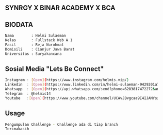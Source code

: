 ## SYNRGY X BINAR ACADEMY X BCA 


## BIODATA

```sh
Nama        : Helmi Sulaeman
Kelas       : Fullstack Web A 1
Fasil       : Reja Nurohmat
Domisili    : Cianjur Jawa Barat
Universitas : Suryakancana
```

## Sosial Media "Lets Be Connect"

```sh
Instagram : [Open](https://www.instagram.com/helmis.vip/)
Linkedin  : [Open](https://www.linkedin.com/in/helmi-sulaeman-9429201a7/)
Whatsapp  : [Open](https://api.whatsapp.com/send?phone=6283817472272&amp;text)
Telegram  : @helmis14
Youtube   :[Open](https://www.youtube.com/channel/UCAvJBvgcaa9I4IJAMYszfDw) / @helmisulaeman2164
```

## Usage

```sh
Pengumpulan Challenge - Challenge ada di tiap branch 
Terimakasih
```


